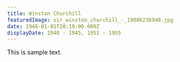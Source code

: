 ```yaml
---
title: Winston Churchill
featuredImage: sir_winston_churchill_-_19086236948.jpg
date: 1940-01-01T20:19:00.000Z
displayDate: 1940 - 1945, 1951 - 1955
---
```


This is sample text.
